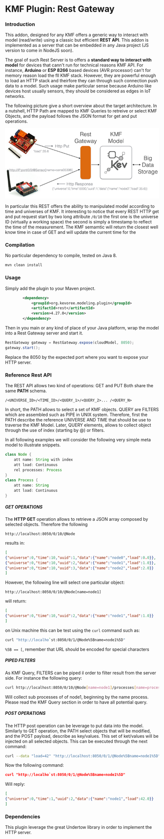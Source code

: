 # KMF Plugin: Rest Gateway

### Introduction

This addon, designed for any KMF offers a generic way to interact with model (read/write) using a classic but efficient **REST API**.
This addon is implemented as a server that can be embedded in any Java project (JS version to come in NodeJS soon).

The goal of such Rest Server is to offers a **standard way to interact with model** for devices that cann't run for technical reasons KMF API.
For instance, **Arduino** or **ESP 8266** based devices (AVR processor) can't for memory reason load the fll KMF stack.
However, they are powerful enough to load an HTTP stack and theirfore they can through such connection push data to a model.
Such usage make particular sense because Arduino like devices host usually sensors, they should be considered as edges in IoT networks.

The following picture give a short overview about the target architecture.
In a nutshell, HTTP Path are mapped to KMF Queries to retreive or select KMF Objects, and the payload follows the JSON format for get and put operations.

![BigPicture](src/doc/idea.jpeg)

In particular this REST offers the ability to manipulated model according to time and universes of KMF.
It interesting to notice that every REST HTTP get and put request start by two long attribute `/0/10` the first one is the universe ID (virtually a working space) the second is simply a timestamp to reflect the time of the measurement. The KMF semamtic will return the closest well know time in case of GET and will update the current time for the 

### Compilation

No particular dependency to compile, tested on Java 8.

```xml
mvn clean install
```

### Usage

Simply add the plugin to your Maven project.

```xml
        <dependency>
            <groupId>org.kevoree.modeling.plugin</groupId>
            <artifactId>rest</artifactId>
            <version>4.27.0</version>
        </dependency>
```

Then in you main or any kind of place of your Java platform, wrap the model into a Rest Gateway server and start it.

```java
RestGateway gateway = RestGateway.expose(cloudModel, 8050);
gateway.start();
```

Replace the 8050 by the expected port where you want to expose your HTTP server.

### Reference Rest API

The REST API allows two kind of operations: GET and PUT
Both share the same **PATH** schema.

```
/<UNIVERSE_ID>/<TIME_ID>/<QUERY_1>/<QUERY_2>... /<QUERY_N>
```

In short, the PATH allows to select a set of KMF objects.
QUERY are FILTERS which are assembled such as PIPE in UNIX system.
Therefore, first the PATH describe the reference UNIVERSE AND TIME that should be use to traverse the KMF Model.
Later, QUERY elements, allows to collect object through the use of index (starting by @) or filters.

In all following examples we will consider the following very simple meta model to illustrate snippets.

```java
class Node {
    att name: String with index
    att load: Continuous
    rel processes: Process
}
class Process {
    att name: String
    att load: Continuous
}
```

##### GET OPERATIONS

The **HTTP GET** operation allows to retrieve a JSON array composed by selected objects.
Therefore the following

```
http://localhost:8050/0/10/@Node
```

results in:

```json
[
{"universe":0,"time":10,"uuid":1,"data":{"name":"node0","load":0.0}},
{"universe":0,"time":10,"uuid":2,"data":{"name":"node1","load":1.0}},
{"universe":0,"time":10,"uuid":3,"data":{"name":"node2","load":2.0}}
]
```

However, the following line will select one particular object:

```
http://localhost:8050/0/10/@Node[name=node1]
```

will return: 

```json
[
{"universe":0,"time":10,"uuid":2,"data":{"name":"node1","load":1.0}}
]
```

on Unix machine this can be test using the `curl` command such as:

```sh
curl "http://localho`st:8050/0/1/@Node%5Bname=node1%5D"
```

`%5B == [`, remember that URL should be encoded for special characters

##### PIPED FILTERS

As KMF Query, FILTERS can be piped il order to filter result from the server side.
For instance the following query:

```sh
curl http://localhost:8050/0/10/@Node[name=node1]/processes[name=process*]
```

Will collect sub processes of of node1, beginning by the name process.
Please read the KMF Query section in order to have all potential query.

##### POST OPERATIONS

The HTTP post operation can be leverage to put data into the model.
Similarly to GET operation, the PATH select objects that will be modified, and the POST payload, describe as key/values.
This set of ket/values will be injected on all selected objects.
This can be executed through the next command:

```sh
curl --data "load=42" "http://localhost:8050/0/1/@Node%5Bname=node1%5D"
```

Now the following command:

```json
curl "http://localho`st:8050/0/1/@Node%5Bname=node1%5D"
```

Will reply:

```json
[
{"universe":0,"time":1,"uuid":2,"data":{"name":"node1","load":42.0}}
]
```

### Dependencies

This plugin leverage the great Undertow library in order to implement the HTTP server.
